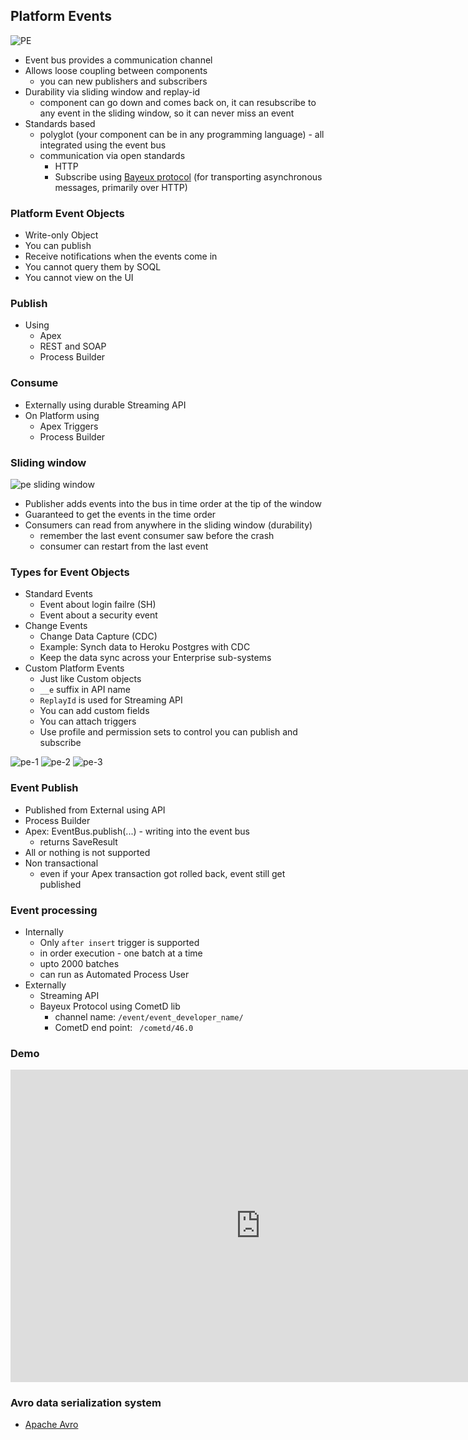 ## Platform Events

![PE](https://mohan-chinnappan-n.github.io/sfdc/img/pe/pe-1.png)

- Event bus provides a communication channel
- Allows loose coupling between components
    - you can new publishers and subscribers 
- Durability via sliding window and replay-id
    - component can go down and comes back on, it can resubscribe to any event in the sliding window, so it can never miss an event
- Standards based
    - polyglot (your component can be in any programming language) - all integrated using the event bus
    - communication via open standards 
        - HTTP
        - Subscribe using [Bayeux protocol](https://docs.cometd.org/current/reference/#_concepts_bayeux_protocol) (for transporting asynchronous messages, primarily over HTTP)


### Platform Event Objects

- Write-only Object
- You can publish
- Receive notifications when the events come in
- You cannot query them by SOQL
- You cannot view on the UI

### Publish

- Using
   - Apex
   - REST and SOAP
   - Process Builder

### Consume

- Externally using durable Streaming API
- On Platform using 
    - Apex Triggers
    - Process Builder


### Sliding window

![pe sliding window](img/pe-slidingwindow.png )    

- Publisher adds events into the bus in time order at the tip of the window
- Guaranteed to get the events in the time order 
- Consumers can read from anywhere in the sliding window (durability)
    - remember the last event consumer saw before the crash
    - consumer can restart from the last event

### Types for Event Objects

- Standard Events
    - Event about login failre (SH)
    - Event about a security event
- Change Events
    - Change Data Capture (CDC)
    - Example: Synch data to Heroku Postgres with CDC
    - Keep the data sync across your Enterprise sub-systems
- Custom Platform Events
    - Just like Custom objects
    - ```__e``` suffix in API name  
    - ```ReplayId``` is used for Streaming API
    - You can add custom fields
    - You can attach triggers
    - Use profile and permission sets to control you can publish and subscribe

![pe-1](img/pe-1.png)
![pe-2](img/pe-2.png)
![pe-3](img/pe-3.png)



### Event Publish
- Published from External using API
- Process Builder
- Apex: EventBus.publish(...) - writing into the event bus
    - returns SaveResult
- All or nothing is not supported
- Non transactional
    - even if your Apex transaction got rolled back, event still get published

### Event processing
- Internally
    - Only ```after insert``` trigger is supported
    - in order execution - one batch at a time
    - upto 2000 batches 
    - can run as Automated Process User
- Externally
    - Streaming API
    - Bayeux Protocol using CometD lib
        - channel name: ```/event/event_developer_name/```
        - CometD end point: ``` /cometd/46.0```

### Demo
<iframe width="800" height="500" src="https://www.youtube.com/embed/L6OWyCfQD6U?start=632" frameborder="0" allow="accelerometer; autoplay; encrypted-media; gyroscope; picture-in-picture" allowfullscreen></iframe>

### Avro data serialization system
- [Apache Avro](https://avro.apache.org/docs/1.2.0/)

